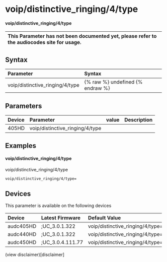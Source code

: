 ﻿---
description: voip/distinctive_ringing/4/type
search: false
---

# voip/distinctive_ringing/4/type

#### voip/distinctive_ringing/4/type


| This Parameter has not been documented yet, please refer to the audiocodes site for usage.  |
| :--- |

## Syntax
| Parameter | Syntax |
| :--- | :--- |
|voip/distinctive_ringing/4/type | {% raw %} undefined {% endraw %} |

## Parameters
|Device|Parameter|value|Description|
|:---|:---|:---|:---|
| 405HD | voip/distinctive_ringing/4/type |  |  |

## Examples
#### voip/distinctive_ringing/4/type

voip/distinctive_ringing/4/type

```
voip/distinctive_ringing/4/type=
```

## Devices
This parameter is available on the following devices

| Device | Latest Firmware | Default Value |
|:---|:---|:---|
| audc405HD | ;UC_3.0.1.322 | voip/distinctive_ringing/4/type= 
| audc440HD | ;UC_3.0.1.322 | voip/distinctive_ringing/4/type= 
| audc450HD | ;UC_3.0.4.111.77 | voip/distinctive_ringing/4/type= 

(view disclaimer)[disclaimer]
